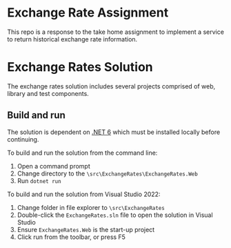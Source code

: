 # Exchange Rate Assignment

This repo is a response to the take home assignment to implement a service to return historical exchange rate information.

# Exchange Rates Solution

The exchange rates solution includes several projects comprised of web, library and test components.

## Build and run

The solution is dependent on [.NET 6](https://dotnet.microsoft.com/en-us/download/dotnet/6.0) which must be installed locally before continuing.

To build and run the solution from the command line:
1. Open a command prompt
2. Change directory to the `\src\ExchangeRates\ExchangeRates.Web`
3. Run `dotnet run`

To build and run the solution from Visual Studio 2022:
1. Change folder in file explorer to `\src\ExchangeRates`
2. Double-click the `ExchangeRates.sln` file to open the solution in Visual Studio
3. Ensure `ExchangeRates.Web` is the start-up project
4. Click run from the toolbar, or press F5
